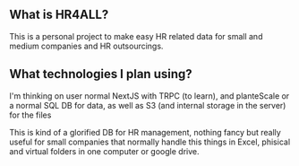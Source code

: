 ## What is HR4ALL?

This is a personal project to make easy HR related data for small and medium companies and HR outsourcings.

## What technologies I plan using?

I'm thinking on user normal NextJS with TRPC (to learn), and planteScale or a normal SQL DB for data, as well as S3 (and internal storage in the server) for the files

This is kind of a glorified DB for HR management, nothing fancy but really useful for small companies that normally handle this things in Excel, phisical and virtual folders in one computer or google drive.